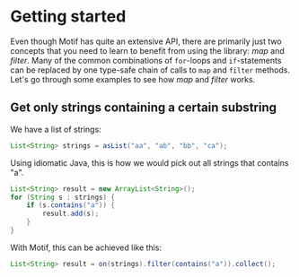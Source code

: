 # Getting started

Even though Motif has quite an extensive API, there are primarily just two concepts that you need to learn
to benefit from using the library: _map_ and _filter_. Many of the common combinations of `for`-loops and
`if`-statements can be replaced by one type-safe chain of calls to `map` and `filter` methods. Let's go
through some examples to see how _map_ and _filter_ works.


## Get only strings containing a certain substring

We have a list of strings:

```Java
List<String> strings = asList("aa", "ab", "bb", "ca");
```

Using idiomatic Java, this is how we would pick out all strings that contains "a".

```Java
List<String> result = new ArrayList<String>();
for (String s : strings) {
    if (s.contains("a")) {
        result.add(s);
    }
}
```

With Motif, this can be achieved like this:

```Java
List<String> result = on(strings).filter(contains("a")).collect();
```
